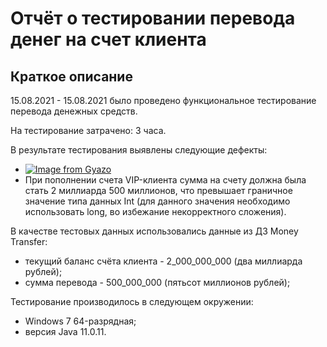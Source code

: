 # Отчёт о тестировании перевода денег на счет клиента

## Краткое описание

15.08.2021 - 15.08.2021 было проведено функциональное тестирование перевода денежных средств.

На тестирование затрачено: 3 часа.

В результате тестирования выявлены следующие дефекты:
* [![Image from Gyazo](https://i.gyazo.com/73875235149984d932e55be1fa130906.png)](https://gyazo.com/73875235149984d932e55be1fa130906)
* При пополнении счета VIP-клиента сумма на счету должна была стать 2 миллиарда 500 миллионов, что превышает граничное значение типа данных Int (для данного значения необходимо использовать long, во избежание некорректного сложения).


В качестве тестовых данных использовались данные из ДЗ Money Transfer:
* текущий баланс счёта клиента - 2_000_000_000 (два миллиарда рублей);
* сумма перевода - 500_000_000 (пятьсот миллионов рублей);

Тестирование производилось в следующем окружении:
* Windows 7 64-разрядная;
* версия Java 11.0.11.